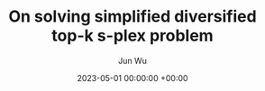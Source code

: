 ---
layout: post
title: "On solving simplified diversified top-k s-plex problem"
date: 2023-05-01 00:00:00 +00:00
# image: ""
categories: research
author: "Jun Wu"
authors: [Jun Wu, Chu-Min Li, Luzhi Wang, Shuli Hu, Peng Zhao, Minghao Yin*]
venue: "Computers and Operations Research"
# arxiv: https://arxiv.org/abs/1904.12573
# slides: /pdfs/jcdl2019.pdf
# code: https://github.com/leonidk/venue_scores
# url: 
venue_url: "https://www.sciencedirect.com/science/article/abs/pii/S0305054823000515"
paper: "https://www.sciencedirect.com/science/article/pii/S0305054823000515/pdfft?md5=f59d92a1037d5946e37d32a59e5bf234&pid=1-s2.0-S0305054823000515-main.pdf"
---